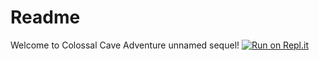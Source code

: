 # Readme
Welcome to Colossal Cave Adventure unnamed sequel!
[![Run on Repl.it](https://replit.com/badge/github/familycomicsstudios/NewCaveAdventure)](https://replit.com/new/github/familycomicsstudios/NewCaveAdventure)